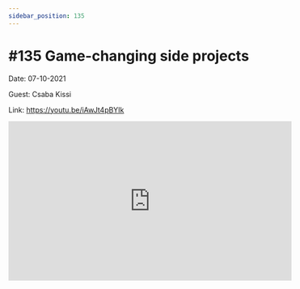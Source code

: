 ```yaml
---
sidebar_position: 135
---
```


# #135 Game-changing side projects

Date: 07-10-2021

Guest: Csaba Kissi

Link: https://youtu.be/iAwJt4pBYIk

<iframe width="560" height="315" src="https://www.youtube.com/embed/iAwJt4pBYIk" title="YouTube video player" frameborder="0" allow="accelerometer; autoplay; clipboard-write; encrypted-media; gyroscope; picture-in-picture; web-share" allowfullscreen></iframe>